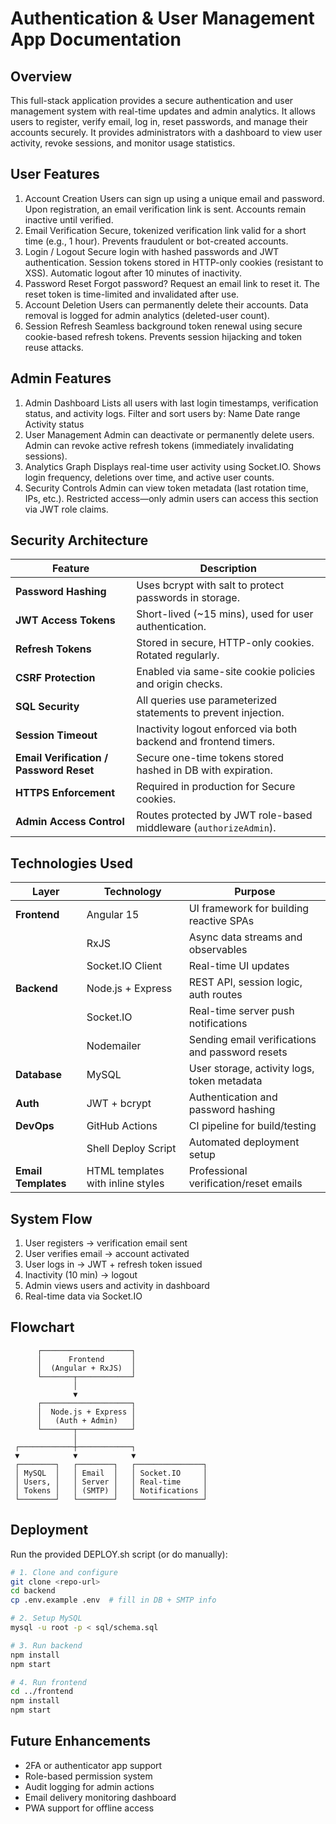 # Authentication & User Management App Documentation

## Overview
This full-stack application provides a secure authentication and user management system with real-time updates and admin analytics.
It allows users to register, verify email, log in, reset passwords, and manage their accounts securely.
It provides administrators with a dashboard to view user activity, revoke sessions, and monitor usage statistics.

## User Features
1. Account Creation
Users can sign up using a unique email and password.
Upon registration, an email verification link is sent.
Accounts remain inactive until verified.
2. Email Verification
Secure, tokenized verification link valid for a short time (e.g., 1 hour).
Prevents fraudulent or bot-created accounts.
3. Login / Logout
Secure login with hashed passwords and JWT authentication.
Session tokens stored in HTTP-only cookies (resistant to XSS).
Automatic logout after 10 minutes of inactivity.
4. Password Reset
Forgot password? Request an email link to reset it.
The reset token is time-limited and invalidated after use.
5. Account Deletion
Users can permanently delete their accounts.
Data removal is logged for admin analytics (deleted-user count).
6. Session Refresh
Seamless background token renewal using secure cookie-based refresh tokens.
Prevents session hijacking and token reuse attacks.

## Admin Features
1. Admin Dashboard
Lists all users with last login timestamps, verification status, and activity logs.
Filter and sort users by:
Name
Date range
Activity status
2. User Management
Admin can deactivate or permanently delete users.
Admin can revoke active refresh tokens (immediately invalidating sessions).
3. Analytics Graph
Displays real-time user activity using Socket.IO.
Shows login frequency, deletions over time, and active user counts.
4. Security Controls
Admin can view token metadata (last rotation time, IPs, etc.).
Restricted access—only admin users can access this section via JWT role claims.

## Security Architecture
| Feature                                 | Description                                                       |
| --------------------------------------- | ----------------------------------------------------------------- |
| **Password Hashing**                    | Uses bcrypt with salt to protect passwords in storage.            |
| **JWT Access Tokens**                   | Short-lived (~15 mins), used for user authentication.             |
| **Refresh Tokens**                      | Stored in secure, HTTP-only cookies. Rotated regularly.           |
| **CSRF Protection**                     | Enabled via same-site cookie policies and origin checks.          |
| **SQL Security**                        | All queries use parameterized statements to prevent injection.    |
| **Session Timeout**                     | Inactivity logout enforced via both backend and frontend timers.  |
| **Email Verification / Password Reset** | Secure one-time tokens stored hashed in DB with expiration.       |
| **HTTPS Enforcement**                   | Required in production for Secure cookies.                        |
| **Admin Access Control**                | Routes protected by JWT role-based middleware (`authorizeAdmin`). |


## Technologies Used
| Layer               | Technology                        | Purpose                                         |
| ------------------- | --------------------------------- | ----------------------------------------------- |
| **Frontend**        | Angular 15                        | UI framework for building reactive SPAs         |
|                     | RxJS                              | Async data streams and observables              |
|                     | Socket.IO Client                  | Real-time UI updates                            |
| **Backend**         | Node.js + Express                 | REST API, session logic, auth routes            |
|                     | Socket.IO                         | Real-time server push notifications             |
|                     | Nodemailer                        | Sending email verifications and password resets |
| **Database**        | MySQL                             | User storage, activity logs, token metadata     |
| **Auth**            | JWT + bcrypt                      | Authentication and password hashing             |
| **DevOps**          | GitHub Actions                    | CI pipeline for build/testing                   |
|                     | Shell Deploy Script               | Automated deployment setup                      |
| **Email Templates** | HTML templates with inline styles | Professional verification/reset emails          |


## System Flow
1. User registers → verification email sent
2. User verifies email → account activated
3. User logs in → JWT + refresh token issued
4. Inactivity (10 min) → logout
5. Admin views users and activity in dashboard
6. Real-time data via Socket.IO

## Flowchart
          ┌────────────────────┐
          │      Frontend      │
          │  (Angular + RxJS)  │
          └───────┬────────────┘
                  │
                  ▼
          ┌────────────────────┐
          │  Node.js + Express │
          │   (Auth + Admin)   │
          └───────┬────────────┘
                  │
     ┌────────────┼────────────┐
     ▼            ▼            ▼
     ┌────────┐   ┌────────┐   ┌───────────────┐
     │ MySQL  │   │ Email  │   │ Socket.IO     │
     │ Users, │   │ Server │   │ Real-time     │
     │ Tokens │   │ (SMTP) │   │ Notifications │
     └────────┘   └────────┘   └───────────────┘

## Deployment
Run the provided DEPLOY.sh script (or do manually):
```bash
# 1. Clone and configure
git clone <repo-url>
cd backend
cp .env.example .env  # fill in DB + SMTP info

# 2. Setup MySQL
mysql -u root -p < sql/schema.sql

# 3. Run backend
npm install
npm start

# 4. Run frontend
cd ../frontend
npm install
npm start
```

## Future Enhancements
- 2FA or authenticator app support
- Role-based permission system
- Audit logging for admin actions
- Email delivery monitoring dashboard
- PWA support for offline access
